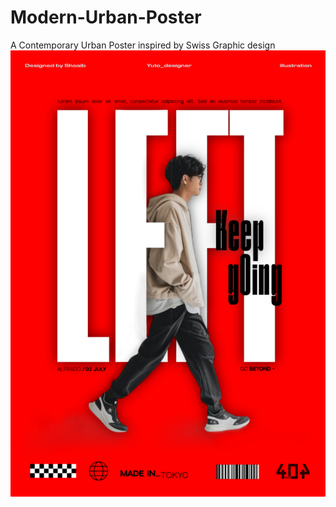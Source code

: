 # Modern-Urban-Poster

A Contemporary Urban Poster inspired by Swiss Graphic design
![A Contemporary Urban Poster Inspired by Swiss Graphic Design](https://github.com/Yuto-designer/Modern-Urban-Poster/blob/main/20250728_134513.png)
